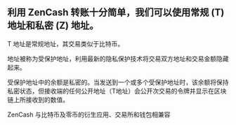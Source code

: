 ## 利用 ZenCash 转账十分简单，我们可以使用常规 (T) 地址和私密 (Z) 地址。
T 地址是常规地址，其交易类似于比特币。

 地址被称为受保护地址，利用最新的隐私保护技术将交易双方地址和交易金额隐藏起来。

受保护地址中的余额是私密的。当发送到一个或多个受保护地址时，该余额将保持私密状态，但接收端的任何公开地址（T地址）会公开次交易的令牌并显示在区块链上所接收到的数值。

ZenCash 与比特币及零币的衍生应用、交易所和钱包相兼容
